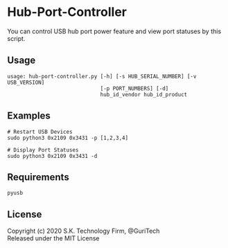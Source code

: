 # Hub-Port-Controller
You can control USB hub port power feature and view port statuses by this script.

## Usage
```
usage: hub-port-controller.py [-h] [-s HUB_SERIAL_NUMBER] [-v USB_VERSION]
                              [-p PORT_NUMBERS] [-d]
                              hub_id_vendor hub_id_product
```

## Examples
```
# Restart USB Devices
sudo python3 0x2109 0x3431 -p [1,2,3,4]
```

```
# Display Port Statuses
sudo python3 0x2109 0x3431 -d
```


## Requirements
```
pyusb
```

## License
Copyright (c) 2020 S.K. Technology Firm, @GuriTech  
Released under the MIT License
